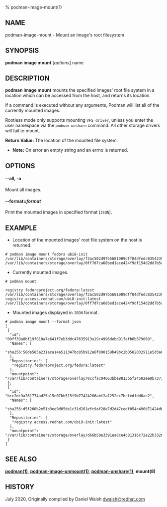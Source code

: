 % podman-image-mount(1)

## NAME

podman\-image\-mount - Mount an image's root filesystem

## SYNOPSIS

**podman image mount** [*options*] name

## DESCRIPTION

**podman image mount** mounts the specified images' root file system in a location which can be
accessed from the host, and returns its location.

If a command is executed without any arguments, Podman will list all of the currently mounted images.

Rootless mode only supports mounting `VFS driver`, unless you enter the user namespace
via the `podman unshare` command. All other storage drivers will fail to mount.

**Return Value:**
The location of the mounted file system.  

- **Note:**
On error an empty string and an errno is returned.

## OPTIONS

#### **--all**, **-a**

Mount all images.

#### **--format**=*format*

Print the mounted images in specified format (`JSON`).

## EXAMPLE

- Location of the mounted images' root file system on the host is returned.

```
# podman image mount fedora ubi8-init
/var/lib/containers/storage/overlay/f3ac502d97b5681989dff84dfedc8354239bcecbdc2692f9a639f4e080a02364/merged
/var/lib/containers/storage/overlay/0ff7d7ca68bed1ace424f9df154d2dd7b5a125c19d887f17653cbcd5b6e30ba1/merged
```

- Currently mounted images.

```
# podman mount

registry.fedoraproject.org/fedora:latest /var/lib/containers/storage/overlay/f3ac502d97b5681989dff84dfedc8354239bcecbdc2692f9a639f4e080a02364/merged
registry.access.redhat.com/ubi8-init:latest /var/lib/containers/storage/overlay/0ff7d7ca68bed1ace424f9df154d2dd7b5a125c19d887f17653cbcd5b6e30ba1/merged
```

- Mounted images displayed in `JSON` format.

```
# podman image mount --format json
[
 {
  "id": "00ff39a8bf19f810a7e641f7eb3ddc47635913a19c4996debd91fafb6b379069",
  "Names": [
   "sha256:58de585a231aca14a511347bc85b912a6f000159b49bc2b0582032911e5d3a6c"
  ],
  "Repositories": [
   "registry.fedoraproject.org/fedora:latest"
  ],
  "mountpoint": "/var/lib/containers/storage/overlay/0ccfac04663bbe8813b5f24502ee0b7371ce5bf3c5adeb12e4258d191c2cf7bc/merged"
 },
 {
  "id": "bcc2dc9a261774ad25a15e07bb515f9b77424266abf2a1252ec7bcfed1dd0ac2",
  "Names": [
   "sha256:d5f260b2e51b3ee9d05de1c31d261efc9af28e7d2d47cedf054c496d71424d63"
  ],
  "Repositories": [
   "registry.access.redhat.com/ubi8-init:latest"
  ],
  "mountpoint": "/var/lib/containers/storage/overlay/d66b58e3391ea8ce4c81316c72e22b332618f2a28b461a32ed673e8998cdaeb8/merged"
 }
]
```

## SEE ALSO

**[podman(1)](podman.1.md)**, **[podman-image-unmount(1)](podman-image-unmount.1.md)**, **[podman-unshare(1)](podman-unshare.1.md)**, **mount(8)**

## HISTORY

July 2020, Originally compiled by Daniel Walsh <dwalsh@redhat.com>
